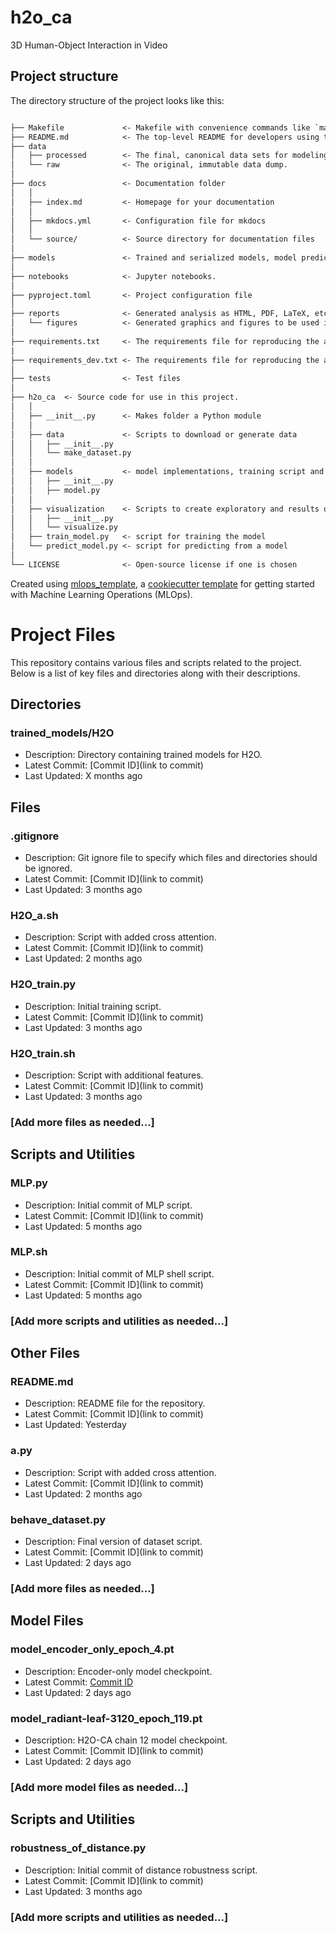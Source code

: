 # h2o_ca

3D Human-Object Interaction in Video

## Project structure

The directory structure of the project looks like this:

```txt

├── Makefile             <- Makefile with convenience commands like `make data` or `make train`
├── README.md            <- The top-level README for developers using this project.
├── data
│   ├── processed        <- The final, canonical data sets for modeling.
│   └── raw              <- The original, immutable data dump.
│
├── docs                 <- Documentation folder
│   │
│   ├── index.md         <- Homepage for your documentation
│   │
│   ├── mkdocs.yml       <- Configuration file for mkdocs
│   │
│   └── source/          <- Source directory for documentation files
│
├── models               <- Trained and serialized models, model predictions, or model summaries
│
├── notebooks            <- Jupyter notebooks.
│
├── pyproject.toml       <- Project configuration file
│
├── reports              <- Generated analysis as HTML, PDF, LaTeX, etc.
│   └── figures          <- Generated graphics and figures to be used in reporting
│
├── requirements.txt     <- The requirements file for reproducing the analysis environment
|
├── requirements_dev.txt <- The requirements file for reproducing the analysis environment
│
├── tests                <- Test files
│
├── h2o_ca  <- Source code for use in this project.
│   │
│   ├── __init__.py      <- Makes folder a Python module
│   │
│   ├── data             <- Scripts to download or generate data
│   │   ├── __init__.py
│   │   └── make_dataset.py
│   │
│   ├── models           <- model implementations, training script and prediction script
│   │   ├── __init__.py
│   │   ├── model.py
│   │
│   ├── visualization    <- Scripts to create exploratory and results oriented visualizations
│   │   ├── __init__.py
│   │   └── visualize.py
│   ├── train_model.py   <- script for training the model
│   └── predict_model.py <- script for predicting from a model
│
└── LICENSE              <- Open-source license if one is chosen
```

Created using [mlops_template](https://github.com/SkafteNicki/mlops_template),
a [cookiecutter template](https://github.com/cookiecutter/cookiecutter) for getting
started with Machine Learning Operations (MLOps).

# Project Files

This repository contains various files and scripts related to the project. Below is a list of key files and directories along with their descriptions.

## Directories

### trained_models/H2O
- Description: Directory containing trained models for H2O.
- Latest Commit: [Commit ID](link to commit)
- Last Updated: X months ago

## Files

### .gitignore
- Description: Git ignore file to specify which files and directories should be ignored.
- Latest Commit: [Commit ID](link to commit)
- Last Updated: 3 months ago

### H2O_a.sh
- Description: Script with added cross attention.
- Latest Commit: [Commit ID](link to commit)
- Last Updated: 2 months ago

### H2O_train.py
- Description: Initial training script.
- Latest Commit: [Commit ID](link to commit)
- Last Updated: 3 months ago

### H2O_train.sh
- Description: Script with additional features.
- Latest Commit: [Commit ID](link to commit)
- Last Updated: 3 months ago

### [Add more files as needed...]

## Scripts and Utilities

### MLP.py
- Description: Initial commit of MLP script.
- Latest Commit: [Commit ID](link to commit)
- Last Updated: 5 months ago

### MLP.sh
- Description: Initial commit of MLP shell script.
- Latest Commit: [Commit ID](link to commit)
- Last Updated: 5 months ago

### [Add more scripts and utilities as needed...]

## Other Files

### README.md
- Description: README file for the repository.
- Latest Commit: [Commit ID](link to commit)
- Last Updated: Yesterday

### a.py
- Description: Script with added cross attention.
- Latest Commit: [Commit ID](link to commit)
- Last Updated: 2 months ago

### behave_dataset.py
- Description: Final version of dataset script.
- Latest Commit: [Commit ID](link to commit)
- Last Updated: 2 days ago

### [Add more files as needed...]

## Model Files

### model_encoder_only_epoch_4.pt
- Description: Encoder-only model checkpoint.
- Latest Commit: [Commit ID](https://github.com/jwings1/H2O/tree/2695d4ea13a20c6a675f5a587ee90bb9cbf5e2f1)
- Last Updated: 2 days ago

### model_radiant-leaf-3120_epoch_119.pt
- Description: H2O-CA chain 12 model checkpoint.
- Latest Commit: [Commit ID](link to commit)
- Last Updated: 2 days ago

### [Add more model files as needed...]

## Scripts and Utilities

### robustness_of_distance.py
- Description: Initial commit of distance robustness script.
- Latest Commit: [Commit ID](link to commit)
- Last Updated: 3 months ago

### [Add more scripts and utilities as needed...]

